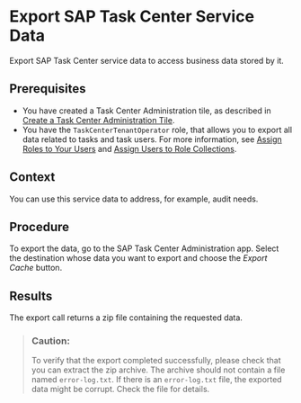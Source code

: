 <!-- loio1dfb7505ccba483ba597ba793554096f -->

# Export SAP Task Center Service Data

Export SAP Task Center service data to access business data stored by it.



<a name="loio1dfb7505ccba483ba597ba793554096f__prereq_an2_xqv_qjb"/>

## Prerequisites

-   You have created a Task Center Administration tile, as described in [Create a Task Center Administration Tile](../30-initial-setup/create-a-task-center-administration-tile-8053d72.md).
-   You have the `TaskCenterTenantOperator` role, that allows you to export all data related to tasks and task users. For more information, see [Assign Roles to Your Users](../60-security/assign-roles-to-your-users-7e081d8.md) and [Assign Users to Role Collections](https://help.sap.com/products/BTP/65de2977205c403bbc107264b8eccf4b/c5766765bda74ad59fe656977c8fa4d6.html?version=Cloud).



<a name="loio1dfb7505ccba483ba597ba793554096f__context_mq5_31t_pjb"/>

## Context

You can use this service data to address, for example, audit needs.



<a name="loio1dfb7505ccba483ba597ba793554096f__steps_zbb_ppv_qjb"/>

## Procedure

To export the data, go to the SAP Task Center Administration app. Select the destination whose data you want to export and choose the *Export Cache* button.



<a name="loio1dfb7505ccba483ba597ba793554096f__result_plv_jrv_qjb"/>

## Results

The export call returns a zip file containing the requested data.

> ### Caution:  
> To verify that the export completed successfully, please check that you can extract the zip archive. The archive should not contain a file named `error-log.txt`. If there is an `error-log.txt` file, the exported data might be corrupt. Check the file for details.

